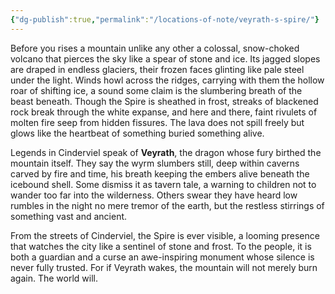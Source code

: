 ```yaml
---
{"dg-publish":true,"permalink":"/locations-of-note/veyrath-s-spire/"}
---
```


Before you rises a mountain unlike any other a colossal, snow-choked volcano that pierces the sky like a spear of stone and ice. Its jagged slopes are draped in endless glaciers, their frozen faces glinting like pale steel under the light. Winds howl across the ridges, carrying with them the hollow roar of shifting ice, a sound some claim is the slumbering breath of the beast beneath. Though the Spire is sheathed in frost, streaks of blackened rock break through the white expanse, and here and there, faint rivulets of molten fire seep from hidden fissures. The lava does not spill freely but glows like the heartbeat of something buried something alive.

Legends in Cinderviel speak of **Veyrath**, the dragon whose fury birthed the mountain itself. They say the wyrm slumbers still, deep within caverns carved by fire and time, his breath keeping the embers alive beneath the icebound shell. Some dismiss it as tavern tale, a warning to children not to wander too far into the wilderness. Others swear they have heard low rumbles in the night no mere tremor of the earth, but the restless stirrings of something vast and ancient.

From the streets of Cinderviel, the Spire is ever visible, a looming presence that watches the city like a sentinel of stone and frost. To the people, it is both a guardian and a curse an awe-inspiring monument whose silence is never fully trusted. For if Veyrath wakes, the mountain will not merely burn again. The world will.